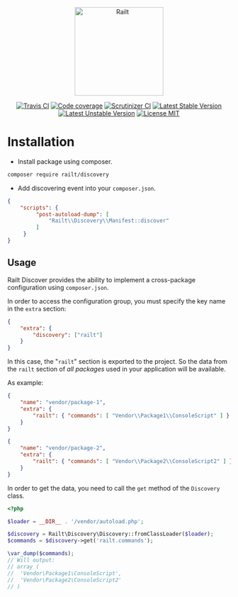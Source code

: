 <p align="center">
    <img src="https://railt.org/images/logo-dark.svg" width="200" alt="Railt" />
</p>

<p align="center">
    <a href="https://travis-ci.org/railt/discovery"><img src="https://travis-ci.org/railt/discovery.svg?branch=master" alt="Travis CI" /></a>
    <a href="https://scrutinizer-ci.com/g/railt/discovery/?branch=master"><img src="https://scrutinizer-ci.com/g/railt/discovery/badges/coverage.png?b=master" alt="Code coverage" /></a>
    <a href="https://scrutinizer-ci.com/g/railt/discovery/?branch=master"><img src="https://scrutinizer-ci.com/g/railt/discovery/badges/quality-score.png?b=master" alt="Scrutinizer CI" /></a>
    <a href="https://packagist.org/packages/railt/discovery"><img src="https://poser.pugx.org/railt/discovery/version" alt="Latest Stable Version"></a>
    <a href="https://packagist.org/packages/railt/discovery"><img src="https://poser.pugx.org/railt/discovery/v/unstable" alt="Latest Unstable Version"></a>
    <a href="https://raw.githubusercontent.com/railt/discovery/master/LICENSE.md"><img src="https://poser.pugx.org/railt/discovery/license" alt="License MIT"></a>
</p>

# Installation

- Install package using composer.

```bash
composer require railt/discovery
```

- Add discovering event into your `composer.json`.

```json
{
    "scripts": {
         "post-autoload-dump": [
             "Railt\\Discovery\\Manifest::discover"
         ]
     }
}
```

## Usage

Railt Discover provides the ability to implement a cross-package 
configuration using `composer.json`.

In order to access the configuration group, you must specify the key 
name in the `extra` section:

```json
{
    "extra": {
        "discovery": ["railt"]
    }
}
```

In this case, the "`railt`" section is exported to the project. So the 
data from the `railt` section of *all packages* used in your application 
will be available.

As example:
```json
{
    "name": "vendor/package-1",
    "extra": {
        "railt": { "commands": [ "Vendor\\Package1\\ConsoleScript" ] }
    }
}
```
```json
{
    "name": "vendor/package-2",
    "extra": {
        "railt": { "commands": [ "Vendor\\Package2\\ConsoleScript2" ] }
    }
}
```

In order to get the data, you need to call the `get` method of the `Discovery` class.

```php
<?php

$loader = __DIR__ . '/vendor/autoload.php';

$discovery = Railt\Discovery\Discovery::fromClassLoader($loader);
$commands = $discovery->get('railt.commands');

\var_dump($commands); 
// Will output:
// array (
//  'Vendor\Package1\ConsoleScript',
//  'Vendor\Package2\ConsoleScript2'
// )
```

